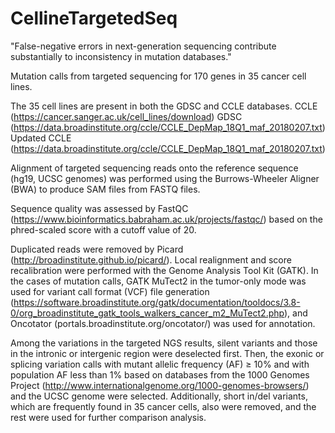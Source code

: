 # CellineTargetedSeq
"False-negative errors in next-generation sequencing contribute substantially to inconsistency in mutation databases."

Mutation calls from targeted sequencing for 170 genes in 35 cancer cell lines. 

The 35 cell lines are present in both the GDSC and CCLE databases. 
CCLE (https://cancer.sanger.ac.uk/cell_lines/download)
GDSC (https://data.broadinstitute.org/ccle/CCLE_DepMap_18Q1_maf_20180207.txt)
Updated CCLE (https://data.broadinstitute.org/ccle/CCLE_DepMap_18Q1_maf_20180207.txt)

Alignment of targeted sequencing reads onto the reference sequence (hg19, UCSC genomes) was performed 
using the Burrows-Wheeler Aligner (BWA) to produce SAM files from FASTQ files. 

Sequence quality was assessed by FastQC (https://www.bioinformatics.babraham.ac.uk/projects/fastqc/) 
based on the phred-scaled score with a cutoff value of 20. 

Duplicated reads were removed by Picard (http://broadinstitute.github.io/picard/). 
Local realignment and score recalibration were performed with the Genome Analysis Tool Kit (GATK). 
In the cases of mutation calls, GATK MuTect2 in the tumor-only mode was used for variant call format (VCF) file generation 
(https://software.broadinstitute.org/gatk/documentation/tooldocs/3.8-0/org_broadinstitute_gatk_tools_walkers_cancer_m2_MuTect2.php), 
and Oncotator (portals.broadinstitute.org/oncotator/) was used for annotation.

Among the variations in the targeted NGS results, silent variants and those in the intronic or intergenic region were deselected first. Then, the exonic or splicing variation calls with mutant allelic frequency (AF) ≥ 10% and with population AF less than 1% based on databases from the 1000 Genomes Project (http://www.internationalgenome.org/1000-genomes-browsers/) and the UCSC genome were selected. Additionally, short in/del variants, which are frequently found in 35 cancer cells, also were removed, and the rest were used for further comparison analysis.

